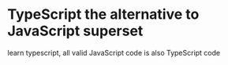 # TypeScript the alternative to JavaScript superset

learn typescript, all valid JavaScript
 code is also TypeScript code
